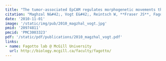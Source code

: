 ```yaml
---
title: "The tumor-associated EpCAM regulates morphogenetic movements through intracellular signaling."
citation: "Maghzal N&#42;, Vogt E&#42;, Reintsch W, **Fraser JS**, Fagotto F. *Journal of Cell Biology*. 2010."
date: '2010-11-01'
image: '/static/img/pub/2010_magzhal_vogt.jpg'
pmid: '20974811'
pmcid: 'PMC3003323'
pdf: '/static/pdf/publications/2010_magzhal_vogt.pdf'
links:
- name: Fagotto lab @ McGill University
  url: http://biology.mcgill.ca/faculty/fagotto/
---
```

